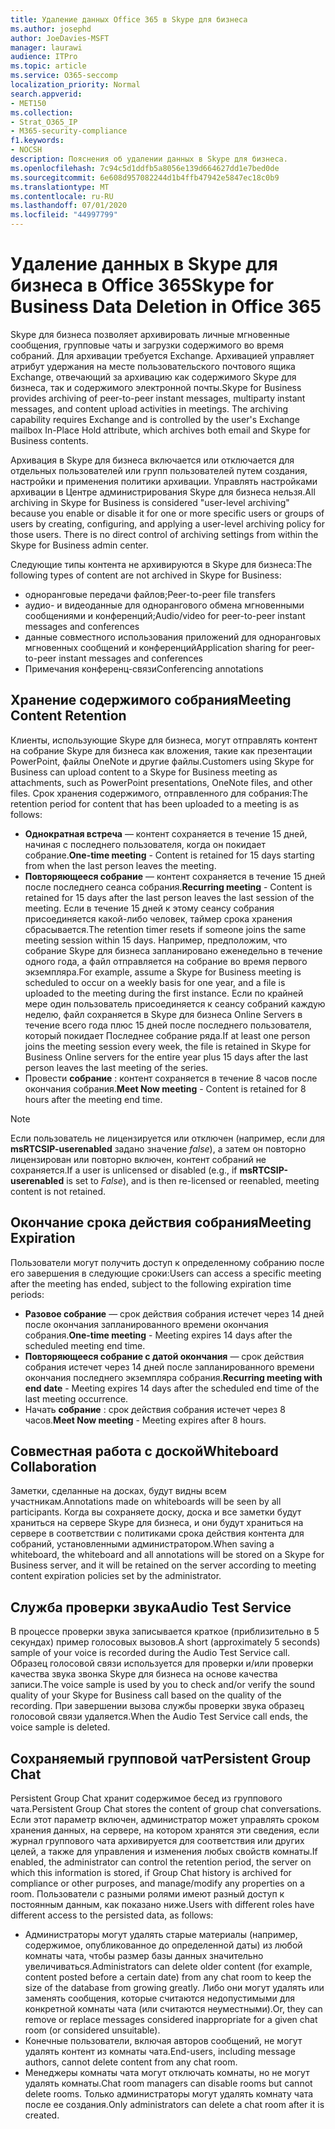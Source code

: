 ```yaml
---
title: Удаление данных Office 365 в Skype для бизнеса
ms.author: josephd
author: JoeDavies-MSFT
manager: laurawi
audience: ITPro
ms.topic: article
ms.service: O365-seccomp
localization_priority: Normal
search.appverid:
- MET150
ms.collection:
- Strat_O365_IP
- M365-security-compliance
f1.keywords:
- NOCSH
description: Пояснения об удалении данных в Skype для бизнеса.
ms.openlocfilehash: 7c94c5d1ddfb5a8056e139d664627dd1e7bed0de
ms.sourcegitcommit: 6e608d957082244d1b4ffb47942e5847ec18c0b9
ms.translationtype: MT
ms.contentlocale: ru-RU
ms.lasthandoff: 07/01/2020
ms.locfileid: "44997799"
---
```

# <a name="skype-for-business-data-deletion-in-office-365"></a><span data-ttu-id="71294-103">Удаление данных в Skype для бизнеса в Office 365</span><span class="sxs-lookup"><span data-stu-id="71294-103">Skype for Business Data Deletion in Office 365</span></span>

<span data-ttu-id="71294-p101">Skype для бизнеса позволяет архивировать личные мгновенные сообщения, групповые чаты и загрузки содержимого во время собраний. Для архивации требуется Exchange. Архивацией управляет атрибут удержания на месте пользовательского почтового ящика Exchange, отвечающий за архивацию как содержимого Skype для бизнеса, так и содержимого электронной почты.</span><span class="sxs-lookup"><span data-stu-id="71294-p101">Skype for Business provides archiving of peer-to-peer instant messages, multiparty instant messages, and content upload activities in meetings. The archiving capability requires Exchange and is controlled by the user's Exchange mailbox In-Place Hold attribute, which archives both email and Skype for Business contents.</span></span>

<span data-ttu-id="71294-p102">Архивация в Skype для бизнеса включается или отключается для отдельных пользователей или групп пользователей путем создания, настройки и применения политики архивации. Управлять настройками архивации в Центре администрирования Skype для бизнеса нельзя.</span><span class="sxs-lookup"><span data-stu-id="71294-p102">All archiving in Skype for Business is considered "user-level archiving" because you enable or disable it for one or more specific users or groups of users by creating, configuring, and applying a user-level archiving policy for those users. There is no direct control of archiving settings from within the Skype for Business admin center.</span></span>

<span data-ttu-id="71294-108">Следующие типы контента не архивируются в Skype для бизнеса:</span><span class="sxs-lookup"><span data-stu-id="71294-108">The following types of content are not archived in Skype for Business:</span></span>

- <span data-ttu-id="71294-109">одноранговые передачи файлов;</span><span class="sxs-lookup"><span data-stu-id="71294-109">Peer-to-peer file transfers</span></span>
- <span data-ttu-id="71294-110">аудио- и видеоданные для однорангового обмена мгновенными сообщениями и конференций;</span><span class="sxs-lookup"><span data-stu-id="71294-110">Audio/video for peer-to-peer instant messages and conferences</span></span>
- <span data-ttu-id="71294-111">данные совместного использования приложений для одноранговых мгновенных сообщений и конференций</span><span class="sxs-lookup"><span data-stu-id="71294-111">Application sharing for peer-to-peer instant messages and conferences</span></span>
- <span data-ttu-id="71294-112">Примечания конференц-связи</span><span class="sxs-lookup"><span data-stu-id="71294-112">Conferencing annotations</span></span> 

## <a name="meeting-content-retention"></a><span data-ttu-id="71294-113">Хранение содержимого собрания</span><span class="sxs-lookup"><span data-stu-id="71294-113">Meeting Content Retention</span></span>

<span data-ttu-id="71294-114">Клиенты, использующие Skype для бизнеса, могут отправлять контент на собрание Skype для бизнеса как вложения, такие как презентации PowerPoint, файлы OneNote и другие файлы.</span><span class="sxs-lookup"><span data-stu-id="71294-114">Customers using Skype for Business can upload content to a Skype for Business meeting as attachments, such as PowerPoint presentations, OneNote files, and other files.</span></span> <span data-ttu-id="71294-115">Срок хранения содержимого, отправленного для собрания:</span><span class="sxs-lookup"><span data-stu-id="71294-115">The retention period for content that has been uploaded to a meeting is as follows:</span></span>

- <span data-ttu-id="71294-116">**Однократная встреча** — контент сохраняется в течение 15 дней, начиная с последнего пользователя, когда он покидает собрание.</span><span class="sxs-lookup"><span data-stu-id="71294-116">**One-time meeting** - Content is retained for 15 days starting from when the last person leaves the meeting.</span></span>
- <span data-ttu-id="71294-117">**Повторяющееся собрание** — контент сохраняется в течение 15 дней после последнего сеанса собрания.</span><span class="sxs-lookup"><span data-stu-id="71294-117">**Recurring meeting** - Content is retained for 15 days after the last person leaves the last session of the meeting.</span></span> <span data-ttu-id="71294-118">Если в течение 15 дней к этому сеансу собрания присоединяется какой-либо человек, таймер срока хранения сбрасывается.</span><span class="sxs-lookup"><span data-stu-id="71294-118">The retention timer resets if someone joins the same meeting session within 15 days.</span></span> <span data-ttu-id="71294-119">Например, предположим, что собрание Skype для бизнеса запланировано еженедельно в течение одного года, а файл отправляется на собрание во время первого экземпляра.</span><span class="sxs-lookup"><span data-stu-id="71294-119">For example, assume a Skype for Business meeting is scheduled to occur on a weekly basis for one year, and a file is uploaded to the meeting during the first instance.</span></span> <span data-ttu-id="71294-120">Если по крайней мере один пользователь присоединяется к сеансу собраний каждую неделю, файл сохраняется в Skype для бизнеса Online Servers в течение всего года плюс 15 дней после последнего пользователя, который покидает Последнее собрание ряда.</span><span class="sxs-lookup"><span data-stu-id="71294-120">If at least one person joins the meeting session every week, the file is retained in Skype for Business Online servers for the entire year plus 15 days after the last person leaves the last meeting of the series.</span></span>
- <span data-ttu-id="71294-121">Провести **собрание** : контент сохраняется в течение 8 часов после окончания собрания.</span><span class="sxs-lookup"><span data-stu-id="71294-121">**Meet Now meeting** - Content is retained for 8 hours after the meeting end time.</span></span>

> [!NOTE]
> <span data-ttu-id="71294-122">Если пользователь не лицензируется или отключен (например, если для **msRTCSIP-userenabled** задано значение *false*), а затем он повторно лицензирован или повторно включен, контент собраний не сохраняется.</span><span class="sxs-lookup"><span data-stu-id="71294-122">If a user is unlicensed or disabled (e.g., if **msRTCSIP-userenabled** is set to *False*), and is then re-licensed or reenabled, meeting content is not retained.</span></span>

## <a name="meeting-expiration"></a><span data-ttu-id="71294-123">Окончание срока действия собрания</span><span class="sxs-lookup"><span data-stu-id="71294-123">Meeting Expiration</span></span>

<span data-ttu-id="71294-124">Пользователи могут получить доступ к определенному собранию после его завершения в следующие сроки:</span><span class="sxs-lookup"><span data-stu-id="71294-124">Users can access a specific meeting after the meeting has ended, subject to the following expiration time periods:</span></span>

- <span data-ttu-id="71294-125">**Разовое собрание** — срок действия собрания истечет через 14 дней после окончания запланированного времени окончания собрания.</span><span class="sxs-lookup"><span data-stu-id="71294-125">**One-time meeting** - Meeting expires 14 days after the scheduled meeting end time.</span></span>
- <span data-ttu-id="71294-126">**Повторяющееся собрание с датой окончания** — срок действия собрания истечет через 14 дней после запланированного времени окончания последнего экземпляра собрания.</span><span class="sxs-lookup"><span data-stu-id="71294-126">**Recurring meeting with end date** - Meeting expires 14 days after the scheduled end time of the last meeting occurrence.</span></span>
- <span data-ttu-id="71294-127">Начать **собрание** : срок действия собрания истечет через 8 часов.</span><span class="sxs-lookup"><span data-stu-id="71294-127">**Meet Now meeting** - Meeting expires after 8 hours.</span></span>

## <a name="whiteboard-collaboration"></a><span data-ttu-id="71294-128">Совместная работа с доской</span><span class="sxs-lookup"><span data-stu-id="71294-128">Whiteboard Collaboration</span></span>

<span data-ttu-id="71294-129">Заметки, сделанные на досках, будут видны всем участникам.</span><span class="sxs-lookup"><span data-stu-id="71294-129">Annotations made on whiteboards will be seen by all participants.</span></span> <span data-ttu-id="71294-130">Когда вы сохраняете доску, доска и все заметки будут храниться на сервере Skype для бизнеса, и они будут храниться на сервере в соответствии с политиками срока действия контента для собраний, установленными администратором.</span><span class="sxs-lookup"><span data-stu-id="71294-130">When saving a whiteboard, the whiteboard and all annotations will be stored on a Skype for Business server, and it will be retained on the server according to meeting content expiration policies set by the administrator.</span></span>

## <a name="audio-test-service"></a><span data-ttu-id="71294-131">Служба проверки звука</span><span class="sxs-lookup"><span data-stu-id="71294-131">Audio Test Service</span></span>

<span data-ttu-id="71294-132">В процессе проверки звука записывается краткое (приблизительно в 5 секундах) пример голосовых вызовов.</span><span class="sxs-lookup"><span data-stu-id="71294-132">A short (approximately 5 seconds) sample of your voice is recorded during the Audio Test Service call.</span></span> <span data-ttu-id="71294-133">Образец голосовой связи используется для проверки и/или проверки качества звука звонка Skype для бизнеса на основе качества записи.</span><span class="sxs-lookup"><span data-stu-id="71294-133">The voice sample is used by you to check and/or verify the sound quality of your Skype for Business call based on the quality of the recording.</span></span> <span data-ttu-id="71294-134">При завершении вызова службы проверки звука образец голосовой связи удаляется.</span><span class="sxs-lookup"><span data-stu-id="71294-134">When the Audio Test Service call ends, the voice sample is deleted.</span></span>

## <a name="persistent-group-chat"></a><span data-ttu-id="71294-135">Сохраняемый групповой чат</span><span class="sxs-lookup"><span data-stu-id="71294-135">Persistent Group Chat</span></span>

<span data-ttu-id="71294-136">Persistent Group Chat хранит содержимое бесед из группового чата.</span><span class="sxs-lookup"><span data-stu-id="71294-136">Persistent Group Chat stores the content of group chat conversations.</span></span> <span data-ttu-id="71294-137">Если этот параметр включен, администратор может управлять сроком хранения данных, на сервере, на котором хранятся эти сведения, если журнал группового чата архивируется для соответствия или других целей, а также для управления и изменения любых свойств комнаты.</span><span class="sxs-lookup"><span data-stu-id="71294-137">If enabled, the administrator can control the retention period, the server on which this information is stored, if Group Chat history is archived for compliance or other purposes, and manage/modify any properties on a room.</span></span> <span data-ttu-id="71294-138">Пользователи с разными ролями имеют разный доступ к постоянным данным, как показано ниже.</span><span class="sxs-lookup"><span data-stu-id="71294-138">Users with different roles have different access to the persisted data, as follows:</span></span>

- <span data-ttu-id="71294-139">Администраторы могут удалять старые материалы (например, содержимое, опубликованное до определенной даты) из любой комнаты чата, чтобы размер базы данных значительно увеличиваться.</span><span class="sxs-lookup"><span data-stu-id="71294-139">Administrators can delete older content (for example, content posted before a certain date) from any chat room to keep the size of the database from growing greatly.</span></span> <span data-ttu-id="71294-140">Либо они могут удалять или заменять сообщения, которые считаются недопустимыми для конкретной комнаты чата (или считаются неуместными).</span><span class="sxs-lookup"><span data-stu-id="71294-140">Or, they can remove or replace messages considered inappropriate for a given chat room (or considered unsuitable).</span></span>
- <span data-ttu-id="71294-141">Конечные пользователи, включая авторов сообщений, не могут удалять контент из комнаты чата.</span><span class="sxs-lookup"><span data-stu-id="71294-141">End-users, including message authors, cannot delete content from any chat room.</span></span>
- <span data-ttu-id="71294-142">Менеджеры комнаты чата могут отключать комнаты, но не могут удалять комнаты.</span><span class="sxs-lookup"><span data-stu-id="71294-142">Chat room managers can disable rooms but cannot delete rooms.</span></span> <span data-ttu-id="71294-143">Только администраторы могут удалять комнату чата после ее создания.</span><span class="sxs-lookup"><span data-stu-id="71294-143">Only administrators can delete a chat room after it is created.</span></span>